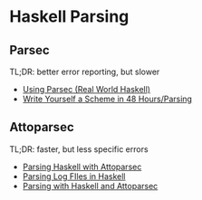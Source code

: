 # Haskell Parsing
## Parsec
TL;DR: better error reporting, but slower
- [Using Parsec (Real World Haskell)](http://book.realworldhaskell.org/read/using-parsec.html)
- [Write Yourself a Scheme in 48 Hours/Parsing](http://en.wikibooks.org/wiki/Write_Yourself_a_Scheme_in_48_Hours/Parsing)

## Attoparsec
TL;DR: faster, but less specific errors
- [Parsing Haskell with Attoparsec](https://vimeo.com/69176607)
- [Parsing Log FIles in Haskell](https://www.fpcomplete.com/school/starting-with-haskell/libraries-and-frameworks/text-manipulation/attoparsec)
- [Parsing with Haskell and Attoparsec](http://newartisans.com/2012/08/parsing-with-haskell-and-attoparsec/)
